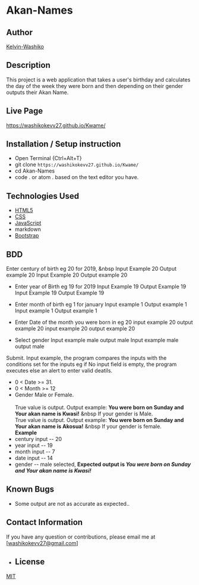 # Akan-Names
## Author
[Kelvin-Washiko](https://github.com/Washikokevv27)
## Description
This project is a web application that takes a user's birthday and calculates the day of the week they were born and then depending on their gender outputs their Akan Name. 

## Live Page 
https://washikokevv27.github.io/Kwame/
## Installation / Setup instruction
* Open Terminal {Ctrl+Alt+T}
* git clone ```https://washikokevv27.github.io/Kwame/```
* cd Akan-Names
* code . or atom . based on the text editor you have.
## Technologies Used
* [HTML5](https://github.com/topics/html5)
* [CSS](https://github.com/topics/css3)
* [JavaScript](https://github.com/topics/javascript)
* markdown
* [Bootstrap](https://github.com/topics/bootstrap)

## BDD
Enter century of birth eg 20 for 2019,
&nbsp Input Example 20
Output example 20
     Input Example 20
     Output example 20

* Enter year of Birth eg 19 for 2019
Input Example 19
Output Example 19
     Input Example 19
     Output Example 19

* Enter month of birth eg 1 for january 
Input example 1
Output example 1
    Input example 1
    Output example 1

* Enter Date of the month you were born in eg 20
input example 20
output example 20
    input example 20
    output example 20

* Select gender 
Input example male
output male
    Input example male
    output male

Submit.
Input example, the program compares the inputs with the conditions set for the inputs eg if No input field is empty, the program executes else an alert to enter valid deatils.
* 0 < Date >= 31.
* 0 < Month >= 12
* Gender Male or Female. <br/>  
True value is output. Output example: **You were born on Sunday and Your akan name is Kwasi!** &nbsp If your gender is Male.<br/>
True value is output. Output example: **You were born on Sunday and Your akan name is  Akosua!** &nbsp If your gender is female.  
**Example**
* century input -- 20
* year input   -- 19
* month input  -- 7
* date input -- 14
* gender -- male selected,
**Expected output is *You were born on Sunday and Your akan name is Kwasi!*** 
## Known Bugs
* Some output are not as accurate as expected..
## Contact Information 
If you have any question or contributions, please email me at [washikokevv27@gmail.com]

- ## License
[MIT](https://github.com/Washikokevv27/Kwame/blob/master/LICENSE)
